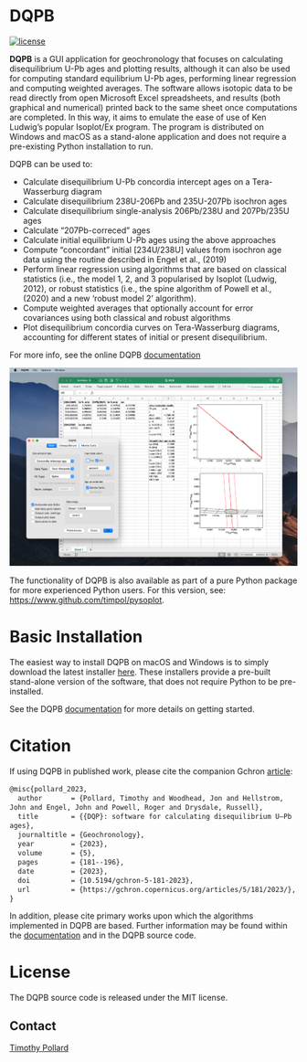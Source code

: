 # DQPB

[![license](https://img.shields.io/github/license/timpol/pysoplot.svg)](https://github.com/timpol/pysoplot/blob/master/LICENSE.txt)

**DQPB** is a GUI application for geochronology that focuses on calculating disequilibrium U-Pb ages and plotting results, although it can also be used for computing standard equilibrium U-Pb ages, performing linear regression and computing weighted averages.  The software allows isotopic data to be read directly from open Microsoft Excel spreadsheets, and results (both graphical and numerical) printed back to the same sheet once computations are completed. In this way, it aims to emulate the ease of use of Ken Ludwig’s popular Isoplot/Ex program. The program is distributed on Windows and macOS as a stand-alone application and does not require a pre-existing Python installation to run.


DQPB can be used to:
*	Calculate disequilibrium U-Pb concordia intercept ages on a Tera-Wasserburg diagram
*	Calculate disequilibrium 238U-206Pb and 235U-207Pb isochron ages 
*	Calculate disequilibrium single-analysis 206Pb/238U and 207Pb/235U ages
*	Calculate “207Pb-correced” ages
*	Calculate initial equilibrium U-Pb  ages using the above approaches
*	Compute “concordant” initial [234U/238U] values from isochron age data using the routine described in Engel et al., (2019) 
*	Perform linear regression using algorithms that are based on classical statistics (i.e., the model 1, 2, and 3 popularised by Isoplot (Ludwig, 2012), or robust statistics (i.e., the spine algorithm of Powell et al., (2020) and a new ‘robust model 2’ algorithm).
*	Compute weighted averages that optionally account for error covariances using both classical and robust algorithms
*	Plot disequilibrium concordia curves on Tera-Wasserburg diagrams, accounting for different states of initial or present disequilibrium.

For more info, see the online DQPB [documentation](https://timpol.github.io/DQPB/)

![Example](/resources/Screenshot.png)

The functionality of DQPB is also available as part of a pure Python package for more experienced Python users. For this version, see: https://www.github.com/timpol/pysoplot.


# Basic Installation

The easiest way to install DQPB on macOS and Windows is to simply download the latest installer [here](https://github.com/timpol/DQPB/releases/latest). These installers provide a pre-built stand-alone version of the software, that does not require Python to be pre-installed.  

See the DQPB [documentation](https://timpol.github.io/DQPB/) for more details on getting started.


# Citation

If using DQPB in published work, please cite the companion Gchron [article](https://gchron.copernicus.org/articles/5/181/2023/):

    @misc{pollard_2023,
      author       = {Pollard, Timothy and Woodhead, Jon and Hellstrom, John and Engel, John and Powell, Roger and Drysdale, Russell},
      title        = {{DQP}: software for calculating disequilibrium U–Pb ages},
      journaltitle = {Geochronology},
      year         = {2023},
      volume       = {5},
      pages        = {181--196},
      date         = {2023},
      doi          = {10.5194/gchron-5-181-2023},
      url          = {https://gchron.copernicus.org/articles/5/181/2023/},
    }


In addition, please cite primary works upon which the algorithms implemented in DQPB are based. Further information may be found within the [documentation](https://timpol.github.io/DQPB/) and in the DQPB source code.

# License

The DQPB source code is released under the MIT license. 

## Contact

[Timothy Pollard](mailto:pollard@student.unimelb.edu.au)